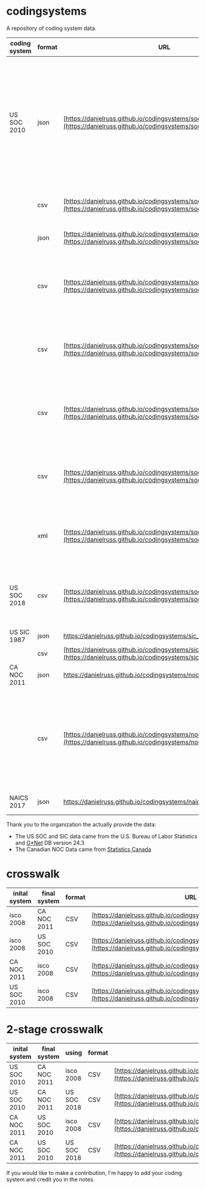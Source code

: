 # codingsystems
A repository of coding system data.  

coding system | format | URL | Notes |
------------ | ------------- | ------------- | ---------- |
US SOC 2010   | json          | [https://danielruss.github.io/codingsystems/soc_2010_complete.json](https://danielruss.github.io/codingsystems/soc_2010_complete.json) | The complete Codings system.  The object has two element, first: a list of codes (key:codes), second: a tree structure containing all the codes (key:tree) |
&nbsp;      | csv          | [https://danielruss.github.io/codingsystems/soc2010_complete.csv](https://danielruss.github.io/codingsystems/soc2010_complete.json) | all soc 2010 codes in csv format |
 &nbsp;       | json         | [https://danielruss.github.io/codingsystems/soc_2010_6digit.json](https://danielruss.github.io/codingsystems/soc_2010_6digit.json) | An array of all the 6 digit soc 2010 codes |
&nbsp;      | csv          | [https://danielruss.github.io/codingsystems/soc2010_6digit.csv](https://danielruss.github.io/codingsystems/soc2010_6digit.csv) | csv made from  U.S. Bureau of Labor Statistic Data soc2010 structure |
&nbsp;      | csv          | [https://danielruss.github.io/codingsystems/soc2010_5digit.csv](https://danielruss.github.io/codingsystems/soc2010_5digit.csv) | csv made from  U.S. Bureau of Labor Statistic Data soc2010 structure |
&nbsp;      | csv          | [https://danielruss.github.io/codingsystems/soc2010_3digit.csv](https://danielruss.github.io/codingsystems/soc2010_3digit.csv) | csv made from  U.S. Bureau of Labor Statistic Data soc2010 structure |
&nbsp;      | csv          | [https://danielruss.github.io/codingsystems/soc2010_2digit.csv](https://danielruss.github.io/codingsystems/soc2010_2digit.csv) | csv made from  U.S. Bureau of Labor Statistic Data soc2010 structure |
 &nbsp;       | xml          | [https://danielruss.github.io/codingsystems/soc2010.xml](https://danielruss.github.io/codingsystems/soc2010.xml) | Original file made by hand years ago.  Let me know if you find any errors. |
US SOC 2018   | csv          | [https://danielruss.github.io/codingsystems/soc_2018_6digit.csv](https://danielruss.github.io/codingsystems/soc_2018_6digit.csv) | csv made from U.S. Bureau of Labor Statistic Data soc2018 structure |
US SIC 1987   | json          | [https://danielruss.github.io/codingsystems/sic_1987.json ](https://danielruss.github.io/codingsystems/sic_1987.json) |
 &nbsp;       |  csv          | [https://danielruss.github.io/codingsystems/sic_1987.csv](https://danielruss.github.io/codingsystems/sic_1987.csv)  |
CA NOC 2011   | json          |[ https://danielruss.github.io/codingsystems/noc_2011.json ](https://danielruss.github.io/codingsystems/noc_2011.json) |
 &nbsp;       |  csv          | [https://danielruss.github.io/codingsystems/noc_2011_4d.csv](https://danielruss.github.io/codingsystems/noc_2011_4d.csv) | The original file (noc-cnp-2011-structure-eng.csv) from statistic Canada had latin1 encoding, I changed this to UTF-8 |
NAICS 2017    | json          | [ https://danielruss.github.io/codingsystems/naics_2017_4digit.json ](https://danielruss.github.io/codingsystems/naics_2017_4digit.json) | Four digit NAICS 2017 codes |

Thank you to the organization the actually provide the data:
* The US SOC and SIC data came from the U.S. Bureau of Labor Statistics and [O\*Net](https://www.onetcenter.org/db_releases.html) DB version 24.3
* The Canadian NOC Data came from [Statistics Canada](https://www.statcan.gc.ca/eng/subjects/standard/noc/2011/index)

# crosswalk

|inital system | final system | format | URL | Notes |
|------------- | ------------ | ------ | ---- | ----- |
| isco 2008    | CA NOC 2011  | CSV    | [https://danielruss.github.io/codingsystems/isco2008_noc2011.csv](https://danielruss.github.io/codingsystems/isco2008_noc2011.csv) |
| isco 2008    | US SOC 2010  | CSV    | [https://danielruss.github.io/codingsystems/isco2008_soc2010.csv](https://danielruss.github.io/codingsystems/isco2008_soc2010.csv) |
| CA NOC 2011  | isco 2008    | CSV    | [https://danielruss.github.io/codingsystems/noc2011_isco2008.csv](https://danielruss.github.io/codingsystems/noc2011_isco2008.csv) |
| US SOC 2010  | isco 2008    | CSV    | [https://danielruss.github.io/codingsystems/soc2010_isco2008.csv](https://danielruss.github.io/codingsystems/soc2010_isco2008.csv) |

# 2-stage crosswalk

| inital system | final system | using      | format | URL | Notes |
------------- | ------------ | ---------- | ------ | ---- | ----- |
| US SOC 2010   | CA NOC 2011  |  isco 2008 | CSV    | [https://danielruss.github.io/codingsystems/soc2010_noc2011_via_isco2008.csv](https://danielruss.github.io/codingsystems/soc2010_noc2011_via_isco2008.csv) |
| US SOC 2010   | CA NOC 2011  |  US SOC 2018 | CSV    | [https://danielruss.github.io/codingsystems/soc2010_noc2011_via_soc2018.csv](https://danielruss.github.io/codingsystems/soc2010_noc2011_via_soc2018.csv) |
| CA NOC 2011   | US SOC 2010  |  isco 2008 | CSV    | [https://danielruss.github.io/codingsystems/noc2011_soc2010_via_isco2008.csv](https://danielruss.github.io/codingsystems/noc2011_soc2010_via_isco2008.csv) |
| CA NOC 2011   | US SOC 2010  |  US SOC 2018 | CSV    | [https://danielruss.github.io/codingsystems/noc2011_soc2010_via_soc2018.csv](https://danielruss.github.io/codingsystems/noc2011_soc2010_via_soc2018.csv) |

If you would like to make a contribution, I'm happy to add your coding system and credit you in the notes.
